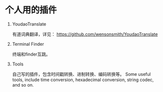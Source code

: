 # 个人用的插件
1. YoudaoTranslate

    有道词典翻译，详见： https://github.com/wensonsmith/YoudaoTranslate

2. Terminal Finder

    终端和finder互跳。

3. Tools

    自己写的插件，包含时间戳转换、进制转换、编码转换等。
    Some useful tools, include time conversion, hexadecimal conversion, string codec, and so on.